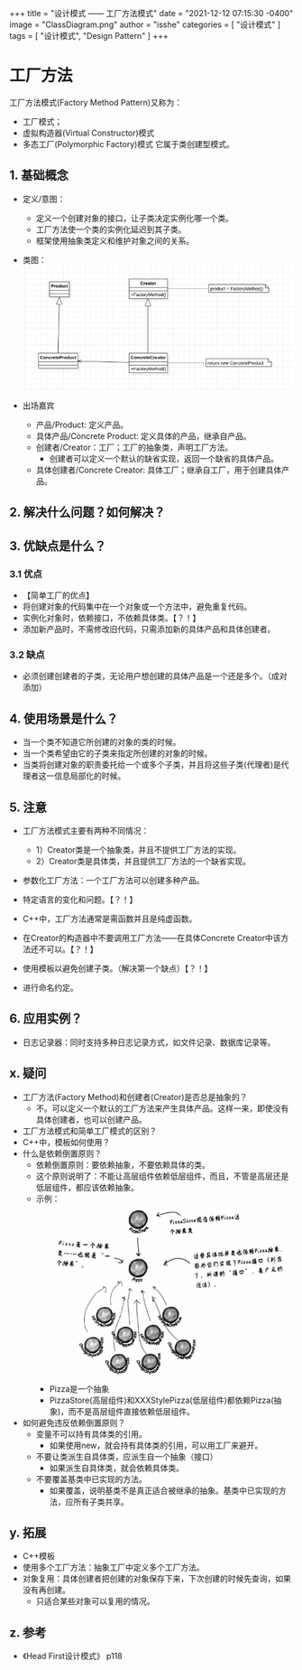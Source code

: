 +++
title = "设计模式 —— 工厂方法模式"
date = "2021-12-12 07:15:30 -0400"
image = "ClassDiagram.png"
author = "isshe"
categories = [ "设计模式" ]
tags = [ "设计模式", "Design Pattern" ]
+++


# 工厂方法
工厂方法模式(Factory Method Pattern)又称为：
* 工厂模式；
* 虚拟构造器(Virtual Constructor)模式
* 多态工厂(Polymorphic Factory)模式
它属于类创建型模式。

## 1. 基础概念
* 定义/意图：
    * 定义一个创建对象的接口，让子类决定实例化哪一个类。
    * 工厂方法使一个类的实例化延迟到其子类。
    * 框架使用抽象类定义和维护对象之间的关系。

* 类图：
![类图](ClassDiagram.png)
* 出场嘉宾
    * 产品/Product: 定义产品。
    * 具体产品/Concrete Product: 定义具体的产品，继承自产品。
    * 创建者/Creator：工厂；工厂的抽象类，声明工厂方法。
        * 创建者可以定义一个默认的缺省实现，返回一个缺省的具体产品。
    * 具体创建者/Concrete Creator: 具体工厂；继承自工厂，用于创建具体产品。


## 2. 解决什么问题？如何解决？


## 3. 优缺点是什么？
### 3.1 优点
* 【简单工厂的优点】
* 将创建对象的代码集中在一个对象或一个方法中，避免重复代码。
* 实例化对象时，依赖接口，不依赖具体类。【？！】
* 添加新产品时，不需修改旧代码，只需添加新的具体产品和具体创建者。


### 3.2 缺点
* 必须创建创建者的子类，无论用户想创建的具体产品是一个还是多个。（成对添加）

## 4. 使用场景是什么？
* 当一个类不知道它所创建的对象的类的时候。
* 当一个类希望由它的子类来指定所创建的对象的时候。
* 当类将创建对象的职责委托给一个或多个子类，并且将这些子类(代理者)是代理者这一信息局部化的时候。

## 5. 注意
* 工厂方法模式主要有两种不同情况：
    * 1）Creator类是一个抽象类，并且不提供工厂方法的实现。
    * 2）Creator类是具体类，并且提供工厂方法的一个缺省实现。
    
* 参数化工厂方法：一个工厂方法可以创建多种产品。
* 特定语言的变化和问题。【？！】
* C++中，工厂方法通常是需函数并且是纯虚函数。
* 在Creator的构造器中不要调用工厂方法——在具体Concrete Creator中该方法还不可以。【？！】
* 使用模板以避免创建子类。（解决第一个缺点）【？！】
* 进行命名约定。


## 6. 应用实例？
* 日志记录器：同时支持多种日志记录方式，如文件记录、数据库记录等。


## x. 疑问
* 工厂方法(Factory Method)和创建者(Creator)是否总是抽象的？
    * 不。可以定义一个默认的工厂方法来产生具体产品。这样一来，即使没有具体创建者，也可以创建产品。
* 工厂方法模式和简单工厂模式的区别？
* C++中，模板如何使用？
* 什么是依赖倒置原则？
    * 依赖倒置原则：要依赖抽象，不要依赖具体的类。
    * 这个原则说明了：不能让高层组件依赖低层组件，而且，不管是高层还是低层组件，都应该依赖抽象。
    * 示例：
        ![依赖倒置原则示例](依赖倒置原则示例.png)
        * Pizza是一个抽象
        * PizzaStore(高层组件)和XXXStylePizza(低层组件)都依赖Pizza(抽象)，而不是高层组件直接依赖低层组件。
* 如何避免违反依赖倒置原则？
    * 变量不可以持有具体类的引用。
        * 如果使用new，就会持有具体类的引用，可以用工厂来避开。
    * 不要让类派生自具体类，应派生自一个抽象（接口）
        * 如果派生自具体类，就会依赖具体类。
    * 不要覆盖基类中已实现的方法。
        * 如果覆盖，说明基类不是真正适合被继承的抽象。基类中已实现的方法，应所有子类共享。

## y. 拓展
* C++模板
* 使用多个工厂方法：抽象工厂中定义多个工厂方法。
* 对象复用：具体创建者把创建的对象保存下来，下次创建的时候先查询，如果没有再创建。
    * 只适合某些对象可以复用的情况。


## z. 参考
* 《Head First设计模式》 p118

